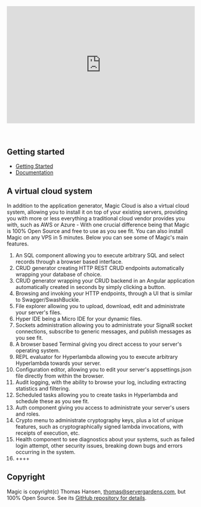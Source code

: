 <div style="position:relative; padding-bottom:56.25%; padding-top:30px; height:0; overflow:hidden;margin-top:4rem;margin-bottom:4rem;">
<iframe width="560" height="315" style="position:absolute; top:0; left:0; width:100%; height:100%;" src="https://www.youtube.com/embed/JTFdetzryF4" frameborder="0" allow="accelerometer; autoplay; encrypted-media; gyroscope; picture-in-picture" allowfullscreen></iframe>
</div>

## Getting started

* [Getting Started](/tutorials/getting-started/)
* [Documentation](/documentation/)

## A virtual cloud system

In addition to the application generator, Magic Cloud is also a virtual cloud system,
allowing you to install it on top of your existing servers, providing you with more or less
everything a traditional cloud vendor provides you with, such as AWS or Azure - With one crucial
difference being that Magic is 100% Open Source and free to use as you see fit. You can also
install Magic on any VPS in 5 minutes. Below you can see some of Magic's main features.

1. An SQL component allowing you to execute arbitrary SQL and select records through a browser based interface.
2. CRUD generator creating HTTP REST CRUD endpoints automatically wrapping your database of choice.
3. CRUD generator wrapping your CRUD backend in an Angular application automatically created in seconds by simply clicking a button.
4. Browsing and invoking your HTTP endpoints, through a UI that is similar to Swagger/SwashBuckle.
5. File explorer allowing you to upload, download, edit and administrate your server's files.
6. Hyper IDE being a Micro IDE for your dynamic files.
7. Sockets administration allowing you to administrate your SignalR socket connections, subscribe to generic messages, and publish messages as you see fit.
8. A browser based Terminal giving you direct access to your server's operating system.
9. REPL evaluator for Hyperlambda allowing you to execute arbitrary Hyperlambda towards your server.
10. Configuration editor, allowing you to edit your server's appsettings.json file directly from within the browser.
11. Audit logging, with the ability to browse your log, including extracting statistics and filtering.
12. Scheduled tasks allowing you to create tasks in Hyperlambda and schedule these as you see fit.
13. Auth component giving you access to administrate your server's users and roles.
14. Crypto menu to administrate cryptography keys, plus a lot of unique features, such as cryptographically signed lambda invocations, with receipts of execution, etc.
15. Health component to see diagnostics about your systems, such as failed login attempt, other security issues, breaking down bugs and errors occurring in the system.
16. ++++

## Copyright

Magic is copyright(c) Thomas Hansen, [thomas@servergardens.com](mailto:thomas@servergardens.com), but 100% Open Source.
See its [GitHub repository for details](https://github.com/polterguy/magic).
